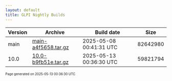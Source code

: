 ```yaml
---
layout: default
title: GLPI Nightly Builds
---
```


Version|Archive|Build date|Size
---|---|---|---
main|[main-a4f5658.tar.gz](main-a4f5658.tar.gz)|2025-05-08 00:41:31 UTC|82642980
10.0|[10.0-b9fb51e.tar.gz](10.0-b9fb51e.tar.gz)|2025-05-13 00:36:30 UTC|59821794

<font size="1">Page generated on 2025-05-13 00:36:30 UTC</font>
